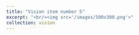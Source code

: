 ```yaml
---
title: "Vision item number 5"
excerpt: "<br/><img src='/images/500x300.png'>"
collection: vision
---
```


